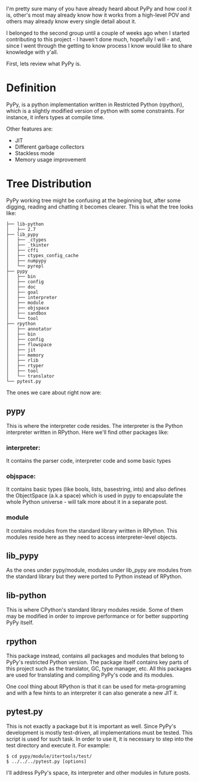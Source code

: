 <!---
$"metadata"$
{
  "md": true,
  "title": "PyPy from scratch (1st)",
  "draft": false,
  "slug": "pypy-from-scratch",
  "tags": [
    "python",
    "pypy"
  ]
}
$"metadata"$
-->

I'm pretty sure many of you have already heard about PyPy and how cool it is, other's most may already know how it works from a high-level POV and others may already know every single detail about it.

I belonged to the second group until a couple of weeks ago when I started contributing to this project - I haven't done much, hopefully I will - and, since I went through the getting to know process I know would like to share knowledge with y'all.

First, lets review what PyPy is.

# Definition

PyPy, is a python implementation written in Restricted Python (rpython), which is a slightly modified version of python with some constraints. For instance, it infers types at compile time.

Other features are:

* JIT
* Different garbage collectors
* Stackless mode
* Memory usage improvement


# Tree Distribution

PyPy working tree might be confusing at the beginning but, after some digging, reading and chatting it becomes clearer. This is what the tree looks like:

    ├── lib-python
    │   ├── 2.7
    ├── lib_pypy
    │   ├── _ctypes
    │   ├── _tkinter
    │   ├── cffi
    │   ├── ctypes_config_cache
    │   ├── numpypy
    │   └── pyrepl
    ├── pypy
    │   ├── bin
    │   ├── config
    │   ├── doc
    │   ├── goal
    │   ├── interpreter
    │   ├── module
    │   ├── objspace
    │   ├── sandbox
    │   └── tool
    ├── rpython
    │   ├── annotator
    │   ├── bin
    │   ├── config
    │   ├── flowspace
    │   ├── jit
    │   ├── memory
    │   ├── rlib
    │   ├── rtyper
    │   ├── tool
    │   └── translator
    └── pytest.py


The ones we care about right now are:

## pypy


This is where the interpreter code resides. The interpreter is the Python interpreter written in RPython. Here we'll find other packages like:

### interpreter:

It contains the parser code, interpreter code and some basic types

### objspace:

It contains basic types (like bools, lists, basestring, ints) and also defines the ObjectSpace (a.k.a space) which is used in pypy to encapsulate the whole Python universe - will talk more about it in a separate post.

### module

It contains modules from the standard library written in RPython. This modules reside here as they need to access interpreter-level objects.

## lib_pypy

As the ones under pypy/module, modules under lib_pypy are modules from the standard library but they were ported to Python instead of RPython.

## lib-python

This is where CPython's standard library modules reside. Some of them may be modified in order to improve performance or for better supporting PyPy itself.

## rpython

This package instead, contains all packages and modules that belong to PyPy's restricted Python version. The package itself contains key parts of this project such as the translator, GC, type manager, etc. All this packages are used for translating and compiling PyPy's code and its modules.

One cool thing about RPython is that it can be used for meta-programing and with a few hints to an interpreter it can also generate a new JIT it.

## pytest.py

This is not exactly a package but it is important as well. Since PyPy's development is mostly test-driven, all implementations must be tested. This script is used for such task. In order to use it, it is necessary to step into the test directory and execute it. For example:

    $ cd pypy/module/itertools/test/
    $ ../../../pytest.py [options]

I'll address PyPy's space, its interpreter and other modules in future posts.